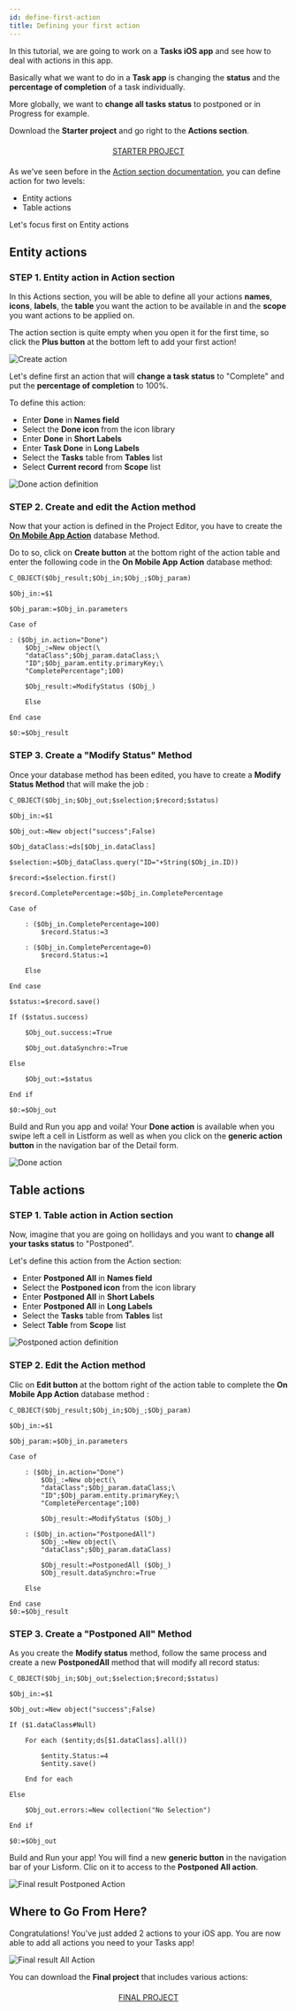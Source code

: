 ```yaml
---
id: define-first-action
title: Defining your first action
---
```


In this tutorial, we are going to work on a **Tasks iOS app** and see how to deal with actions in this app.

Basically what we want to do in a **Task app** is changing the **status** and the **percentage of completion** of a task individually. 

More globally, we want to **change all tasks status** to postponed or in Progress for example.

Download the **Starter project** and go right to the **Actions section**.

<div markdown="1" style="text-align: center; margin-top: 20px; margin-bottom: 20px">

<a class="button"
href="../assets/en/#">STARTER PROJECT</a>

</div>

As we've seen before in the [Action section documentation](actions.html#ios-app-side), you can define action for two levels:

* Entity actions
* Table actions

Let's focus first on Entity actions


## Entity actions

### STEP 1. Entity action in Action section

In this Actions section, you will be able to define all your actions **names**, **icons**, **labels**, the **table** you want the action to be available in and the **scope** you want actions to be applied on.

The action section is quite empty when you open it for the first time, so click the **Plus button** at the bottom left to add your first action!

![Create action](assets/en/actions/Create-action.png)

Let's define first an action that will **change a task status** to "Complete" and put the **percentage of completion** to 100%.

To define this action:

* Enter **Done** in **Names field**
* Select the **Done icon** from the icon library
* Enter **Done** in **Short Labels**
* Enter **Task Done** in **Long Labels**
* Select the **Tasks** table from **Tables** list
* Select **Current record** from **Scope** list

![Done action definition](assets/en/actions/Done-action-definition.png)

### STEP 2. Create and edit the Action method

Now that your action is defined in the Project Editor, you have to create the [**On Mobile App Action**]() database Method.

Do to so, click on **Create button** at the bottom right of the action table and enter the following code in the **On Mobile App Action** database method:

```
C_OBJECT($Obj_result;$Obj_in;$Obj_;$Obj_param)
$Obj_in:=$1
$Obj_param:=$Obj_in.parametersCase of 		: ($Obj_in.action="Done")	$Obj_:=New object(\	"dataClass";$Obj_param.dataClass;\	"ID";$Obj_param.entity.primaryKey;\	"CompletePercentage";100)
			$Obj_result:=ModifyStatus ($Obj_)
		Else 		End case 
$0:=$Obj_result

```

### STEP 3. Create a "Modify Status" Method

Once your database method has been edited, you have to create a **Modify Status Method** that will make the job :

```C_OBJECT($Obj_in;$Obj_out;$selection;$record;$status)
$Obj_in:=$1
$Obj_out:=New object("success";False)$Obj_dataClass:=ds[$Obj_in.dataClass]
$selection:=$Obj_dataClass.query("ID="+String($Obj_in.ID))$record:=$selection.first()
$record.CompletePercentage:=$Obj_in.CompletePercentageCase of 
	: ($Obj_in.CompletePercentage=100)		$record.Status:=3			: ($Obj_in.CompletePercentage=0)		$record.Status:=1
			Else 
	End case $status:=$record.save()If ($status.success)		$Obj_out.success:=True
		$Obj_out.dataSynchro:=True	Else 		$Obj_out:=$status	End if $0:=$Obj_out

```

Build and Run you app and voila! Your **Done action** is available when you swipe left a cell in Listform as well as when you click on the **generic action button** in the navigation bar of the Detail form.

![Done action](assets/en/actions/Entity-action-Done.png)

## Table actions

### STEP 1. Table action in Action section

Now, imagine that you are going on hollidays and you want to **change all your tasks status** to "Postponed". 

Let's define this action from the Action section:

* Enter **Postponed All** in **Names field**
* Select the **Postponed icon** from the icon library
* Enter **Postponed All** in **Short Labels**
* Enter **Postponed All** in **Long Labels**
* Select the **Tasks** table from **Tables** list
* Select **Table** from **Scope** list

![Postponed action definition](assets/en/actions/PostponedAll-action-definition.png)

### STEP 2. Edit the Action method

Clic on **Edit button** at the bottom right of the action table to complete the **On Mobile App Action** database method :

```C_OBJECT($Obj_result;$Obj_in;$Obj_;$Obj_param)
$Obj_in:=$1
$Obj_param:=$Obj_in.parameters
Case of 
	: ($Obj_in.action="Done")		$Obj_:=New object(\		"dataClass";$Obj_param.dataClass;\		"ID";$Obj_param.entity.primaryKey;\		"CompletePercentage";100)
				$Obj_result:=ModifyStatus ($Obj_)			: ($Obj_in.action="PostponedAll")		$Obj_:=New object(\		"dataClass";$Obj_param.dataClass)
				$Obj_result:=PostponedAll ($Obj_)		$Obj_result.dataSynchro:=True			Else 		End case $0:=$Obj_result

```


### STEP 3. Create a "Postponed All" Method

As you create the **Modify status** method, follow the same process and create a new **PostponedAll** method that will modify all record status:

```
C_OBJECT($Obj_in;$Obj_out;$selection;$record;$status)
$Obj_in:=$1
$Obj_out:=New object("success";False)If ($1.dataClass#Null)
	For each ($entity;ds[$1.dataClass].all())
			$entity.Status:=4		$entity.save()
			End for each 
	Else 
	$Obj_out.errors:=New collection("No Selection")
	End if $0:=$Obj_out

```

Build and Run your app! You will find a new **generic button** in the navigation bar of your Lisform. Clic on it to access to the **Postponed All action**.

![Final result Postponed Action](assets/en/actions/ListForm-table-action-tableview.png)

## Where to Go From Here? 

Congratulations! You've just added 2 actions to your iOS app. You are now able to add all actions you need to your Tasks app!

![Final result All Action](assets/en/actions/ListForm-entity-action-tableview.png)

You can download the **Final project** that includes various actions:

<div markdown="1" style="text-align: center; margin-top: 20px; margin-bottom: 20px">

<a class="button"
href="../assets/en/#">FINAL PROJECT</a>

</div>

